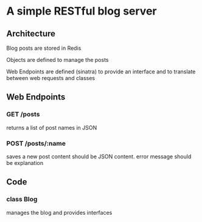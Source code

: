 # A simple RESTful blog server

## Architecture

Blog posts are stored in Redis

Objects are defined to manage the posts

Web Endpoints are defined (sinatra) to provide an interface and to translate between web requests and classes

## Web Endpoints

### GET /posts

returns a list of post names in JSON

### POST /posts/:name

saves a new post 
content should be JSON content.
error message should be explanation

## Code

### class Blog

manages the blog and provides interfaces

